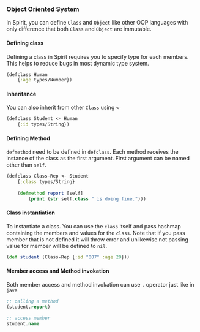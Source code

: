 
### Object Oriented System
In Spirit, you can define `Class` and `Object` like other OOP languages with only difference that both `Class` and `Object` are immutable.

#### Defining class
Defining a class in Spirit requires you to specify type for each members. This helps to reduce bugs in most dynamic type system.
```clojure
(defclass Human
    {:age types/Number})
```

#### Inheritance
You can also inherit from other `Class` using `<-`
```clojure
(defclass Student <- Human
    {:id types/String})
```

#### Defining Method
`defmethod` need to be defined in `defclass`. Each method receives the instance of the class as the first argument. First argument can be named other than `self`.
```clojure
(defclass Class-Rep <- Student
    {:class types/String}
    
    (defmethod report [self]
        (print (str self.class " is doing fine.")))
```

#### Class instantiation
To instantiate a class. You can use the `class` itself and pass hashmap containing the members and values for the `class`. Note that if you pass member that is not defined it will throw error and unlikewise not passing value for member will be defined to `nil`. 
```clojure
(def student (Class-Rep {:id "007" :age 20}))
```

#### Member access and Method invokation
Both member access and method invokation can use `.` operator just like in `java`
```clojure
;; calling a method
(student.report)

;; access member
student.name
```
